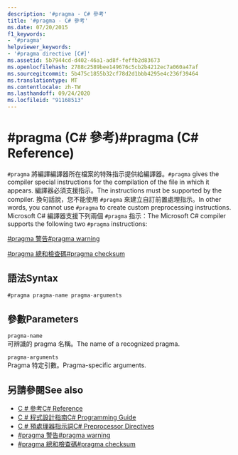 ```yaml
---
description: '#pragma - C# 參考'
title: '#pragma - C# 參考'
ms.date: 07/20/2015
f1_keywords:
- '#pragma'
helpviewer_keywords:
- '#pragma directive [C#]'
ms.assetid: 5b7944cd-d402-46a1-ad8f-feffb2d83673
ms.openlocfilehash: 2788c2589bee149676c5cb2b4212ec7a060a47af
ms.sourcegitcommit: 5b475c1855b32cf78d2d1bbb4295e4c236f39464
ms.translationtype: MT
ms.contentlocale: zh-TW
ms.lasthandoff: 09/24/2020
ms.locfileid: "91168513"
---
```

# <a name="pragma-c-reference"></a><span data-ttu-id="746dd-103">#pragma (C# 參考)</span><span class="sxs-lookup"><span data-stu-id="746dd-103">#pragma (C# Reference)</span></span>

<span data-ttu-id="746dd-104">`#pragma` 將編譯編譯器所在檔案的特殊指示提供給編譯器。</span><span class="sxs-lookup"><span data-stu-id="746dd-104">`#pragma` gives the compiler special instructions for the compilation of the file in which it appears.</span></span> <span data-ttu-id="746dd-105">編譯器必須支援指示。</span><span class="sxs-lookup"><span data-stu-id="746dd-105">The instructions must be supported by the compiler.</span></span> <span data-ttu-id="746dd-106">換句話說，您不能使用 `#pragma` 來建立自訂前置處理指示。</span><span class="sxs-lookup"><span data-stu-id="746dd-106">In other words, you cannot use `#pragma` to create custom preprocessing instructions.</span></span> <span data-ttu-id="746dd-107">Microsoft C# 編譯器支援下列兩個 `#pragma` 指示：</span><span class="sxs-lookup"><span data-stu-id="746dd-107">The Microsoft C# compiler supports the following two `#pragma` instructions:</span></span>  
  
 [<span data-ttu-id="746dd-108">#pragma 警告</span><span class="sxs-lookup"><span data-stu-id="746dd-108">#pragma warning</span></span>](./preprocessor-pragma-warning.md)  
  
 [<span data-ttu-id="746dd-109">#pragma 總和檢查碼</span><span class="sxs-lookup"><span data-stu-id="746dd-109">#pragma checksum</span></span>](./preprocessor-pragma-checksum.md)  
  
## <a name="syntax"></a><span data-ttu-id="746dd-110">語法</span><span class="sxs-lookup"><span data-stu-id="746dd-110">Syntax</span></span>  
  
```csharp
#pragma pragma-name pragma-arguments  
```  
  
## <a name="parameters"></a><span data-ttu-id="746dd-111">參數</span><span class="sxs-lookup"><span data-stu-id="746dd-111">Parameters</span></span>  

 `pragma-name`  
 <span data-ttu-id="746dd-112">可辨識的 pragma 名稱。</span><span class="sxs-lookup"><span data-stu-id="746dd-112">The name of a recognized pragma.</span></span>  
  
 `pragma-arguments`  
 <span data-ttu-id="746dd-113">Pragma 特定引數。</span><span class="sxs-lookup"><span data-stu-id="746dd-113">Pragma-specific arguments.</span></span>  
  
## <a name="see-also"></a><span data-ttu-id="746dd-114">另請參閱</span><span class="sxs-lookup"><span data-stu-id="746dd-114">See also</span></span>

- [<span data-ttu-id="746dd-115">C # 參考</span><span class="sxs-lookup"><span data-stu-id="746dd-115">C# Reference</span></span>](../index.md)
- [<span data-ttu-id="746dd-116">C # 程式設計指南</span><span class="sxs-lookup"><span data-stu-id="746dd-116">C# Programming Guide</span></span>](../../programming-guide/index.md)
- [<span data-ttu-id="746dd-117">C # 預處理器指示詞</span><span class="sxs-lookup"><span data-stu-id="746dd-117">C# Preprocessor Directives</span></span>](./index.md)
- [<span data-ttu-id="746dd-118">#pragma 警告</span><span class="sxs-lookup"><span data-stu-id="746dd-118">#pragma warning</span></span>](./preprocessor-pragma-warning.md)
- [<span data-ttu-id="746dd-119">#pragma 總和檢查碼</span><span class="sxs-lookup"><span data-stu-id="746dd-119">#pragma checksum</span></span>](./preprocessor-pragma-checksum.md)
